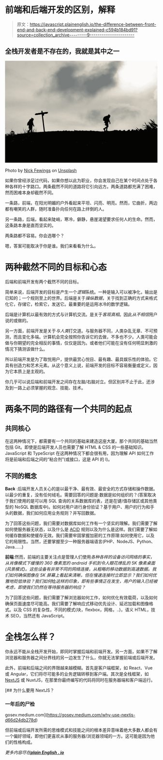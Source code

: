 # 前端和后端开发的区别，解释

> 原文：<https://javascript.plainenglish.io/the-difference-between-front-end-and-back-end-development-explained-c594b184bd91?source=collection_archive---------9----------------------->

## 全栈开发者是不存在的，我就是其中之一

![](img/00cd839205cccef42621bd9808031832.png)

Photo by [Nick Fewings](https://unsplash.com/@jannerboy62?utm_source=unsplash&utm_medium=referral&utm_content=creditCopyText) on [Unsplash](https://unsplash.com/s/photos/crossroads-signpost?utm_source=unsplash&utm_medium=referral&utm_content=creditCopyText)

如果你曾经涉足过代码，如果你想以此为职业，你会发现自己在某个时间点处于各种各样的十字路口。两条截然不同的道路将它引向远方。两条道路都充满了困难，然而困难本身却截然不同。

一条路，前端，在阳光明媚的户外看起来平坦、闪亮、明亮。然而，它曲折，两边都有嘲笑的人群，随时准备扑向任何在路上绊倒的人。

另一条路，后端，看起来陡峭，寒冷，僻静，悬崖渴望要求任何人的生命。然而，这条路本身是直而坚实的。

两条路都不容易。你会选哪个？

嗯，答案可能取决于你是谁。我们来看看为什么。

# 两种截然不同的目标和心态

后端和前端开发有两个截然不同的目标。

简单来说，后端开发的目标是产生一个*逻辑*系统。一种是输入可以被净化，输出是已知的；一个规则至上的世界。后端是关于*操纵数据*，关于找到正确的方式来格式化它，存储它，检索它，发送它。最重要的是运用冰冷的数学逻辑。

后端是计算机以最有效的方式与计算机交流。是关于*客观真相*。因此*从不相信*用户说的或做的。

另一方面，前端开发是关于*与人类*打交道。与服务器不同，人类杂乱无章、不可预测，而且变化多端。计算机会完全按照你告诉它的去做，不多也不少。人类可能会做与你期望的完全相反的事情，仅仅是因为。或者他们可能在没有任何明显刺激的情况下猜测该做什么。

所以前端开发是为了取悦用户，提供最赏心悦目、最有趣、最具娱乐性的体验。它具有创造力和艺术元素。从这个意义上说，前端开发的目标不容易衡量或定义，因为它本质上是主观的。

你几乎可以说后端和前端开发之间存在左脑/右脑对立。但区别并不止于此，还涉及到一路上必须掌握的观念、技能、技术。

# 两条不同的路径有一个共同的起点

## 共同核心

在这两种情况下，都需要有一个共同的基础来建造这座大厦。那个共同的基础当然包括 Git。即使是后端开发人员也需要了解 HTML & CSS 的一些基础知识。JavaScript 和 TypeScript 在这两种情况下都会很有用，因为理解 API 如何工作将是前端和后端之间的“粘合剂”(或接口，这是 API 的 I)。

## 不同的概念

**Back** :后端开发人员关心的是以最干净、最有效、最安全的方式存储和操作数据。以最少的重复，没有任何绒毛。需要回答的问题是:数据是如何组织的？(答案取决于我们使用的是可以用 SQL 查询的关系数据库的表，还是在键/值存储区或其他类型的 NoSQL 数据库中)。如何对用户进行身份验证？基于用户、用户的行为和手头的数据，我们如何应用业务规则？并写回数据。

为了回答这些问题，我们需要对数据库如何工作有一个坚实的理解。我们需要了解如何使服务器无状态，以及什么是 [ACID](https://en.wikipedia.org/wiki/ACID) 规则以及为什么是这样。我们需要了解如何缓存数据和使缓存无效。我们需要牢固掌握加密的工作原理:如何使用它，以及它的局限性。当然，还要掌握至少一种服务器端语言(PHP、NodeJS、Python、Java……)

**前端**:然而，前端的主要关注点是管理人们使用*各种各样的设备访问网络的事实，从肖像模式下缓慢的 360 像素宽的 android 手机到令人眼花缭乱的 5K 像素桌面(风景模式)。这些设备有非常不同的网络连接，从粗略的移动数据到高速数据。我们如何确保图像在 5K 屏幕上看起来清晰，但在慢速连接时立即显示？我们如何优雅地贬低体验？我们如何*给*这样的印象，即有些事情正在发生，用户的输入已经被考虑，即使我们仍然在等待服务器的响应？*

为了回答这些问题，我们需要了解浏览器如何工作，如何优化有效载荷，以及如何确保页面速度尽可能高。我们需要了解响应式移动优先设计、延迟加载和图像格式。以及 CSS 的复杂性，不同的模式(块，flexbox，网格，..)，语义 HTML，技术 SEO，当然还有 JavaScript。

# 全栈怎么样？

你永远不能从全栈开发开始，即同时掌握后端和前端开发。另一方面，如果不了解浏览器和服务器之间分界线的另一边发生了什么，你就无法掌握前端或后端开发。

此外，前端和后端之间的界限越来越模糊。首先是客户端框架，如 React、Vue 或 Angular，它们将尽可能多的业务逻辑转移到客户端。其次是全栈框架，如 [NextJS](https://gosev.medium.com/why-use-nextjs-d66d24db278d) 或 NuxtJS，在那里你最终编写的代码将同时在服务器端和客户端运行。

[](https://gosev.medium.com/why-use-nextjs-d66d24db278d) [## 为什么要用 NextJS？

### 一年后的尸检

gosev.medium.com](https://gosev.medium.com/why-use-nextjs-d66d24db278d) 

但前端或后端开发所需的思维模式和技能之间的根本差异意味着绝大多数人都会有一个偏好领域，即他们更喜欢从事的服务器/浏览器领域的一方。这可能是因为他们的性格构成。

*更多内容尽在*[***plain English . io***](http://plainenglish.io/)